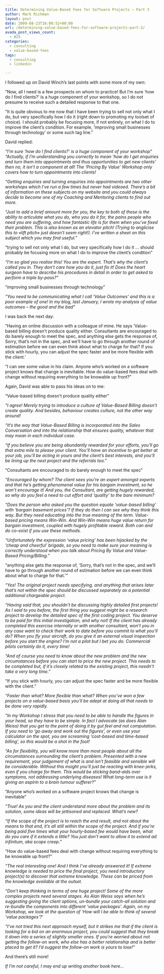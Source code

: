 ```yaml
---
title: Determining Value-Based Fees for Software Projects – Part 3
author: Mark Richman
layout: post
date: 2009-08-23T16:00:52+00:00
url: /determining-value-based-fees-for-software-projects-part-3/
avada_post_views_count:
  - 825
categories:
  - consulting
  - value-based-fees
tags:
  - consulting
  - linkedin

---
```

<div>
  <p>
    I followed up on David Winch&#8217;s last points with some more of my own:
  </p>
  
  <p>
    &#8220;Now, all I need is a few prospects on whom to practice! But I&#8217;m sure &#8216;how do I find clients?&#8217; is a huge component of your workshop, so I do not presume to receive such a detailed response to that one.
  </p>
  
  <p>
    &#8220;It is quite obvious to me now that I have been trying to sell not only what I do, but very specifically how I do it (right down to promoting my toolset of choice). I should probably be focusing more, if not entirely, on what I do to improve the client&#8217;s condition. For example, &#8216;improving small businesses through technology&#8217; or some such tag line.&#8221;
  </p>
  
  <p>
    David replied:
  </p>
  
  <p>
    <em>&#8220;I&#8217;m sure &#8216;how do I find clients?&#8217; is a huge component of your workshop&#8221;<br /> &#8220;Actually, if I&#8217;m understanding you correctly to mean &#8216;how do I get enquiries and turn them into appointments and thus opportunities to get new clients&#8217; then no, it isn&#8217;t a component at all! The &#8216;Pricing By Value&#8217; Workshop only covers how to turn appointments into clients!</em>
  </p>
  
  <p>
    <em>&#8220;Getting enquiries and turning enquiries into appointments are two other workshops which I&#8217;ve run a few times but never had videoed. There&#8217;s a bit of information on these subjects on my website and you could always decide to become one of my Coaching and Mentoring clients to find out more.</em>
  </p>
  
  <p>
    <em>&#8220;Just to add a brief amount more for you, the key to both of these is the ability to articulate what you do, who you do it for, the pains people who need you are suffering, and how fantastic life is for them when you&#8217;ve fixed their problem. This is also known as an elevator pitch! (Trying to anglicise this to «lift pitch» just doesn&#8217;t seem right!). I’ve written a sheet on this subject which you may find useful.&#8221;</em>
  </p>
  
  <p>
    &#8220;trying to sell not only what I do, but very specifically how I do it &#8230; should probably be focusing more on what I do to improve the client&#8217;s condition&#8221;
  </p>
  
  <p>
    <em>&#8220;I&#8217;m so glad you realise this! You are the expert. That&#8217;s why the client&#8217;s called you in. They don&#8217;t care how you do it, just fix it! Does the heart surgeon have to describe his procedures in detail in order to get asked to perform a triple by-pass?&#8221;</em>
  </p>
  
  <p>
    &#8220;improving small businesses through technology&#8221;
  </p>
  
  <p>
    <em>&#8220;You need to be communicating what I call &#8216;Value Outcomes&#8217; and this is a poor example of one! In my blog, last January, I wrote my analysis of value outcomes &#8211; the good and the bad&#8221;</em>
  </p>
  
  <p>
    I was back the next day:
  </p>
  
  <p>
    &#8220;Having an online discussion with a colleague of mine. He says &#8216;Value-based billing doesn&#8217;t produce quality either. Consultants are encouraged to do barely enough to meet the spec, and anything else gets the response of, Sorry, that&#8217;s not in the spec, and we&#8217;ll have to go through another round of estimation before we can even think about what to charge for that? If you stick with hourly, you can adjust the spec faster and be more flexible with the client.&#8217;
  </p>
  
  <p>
    &#8220;I can see some value in his claim. Anyone who&#8217;s worked on a software project knows that change is inevitable. How do value-based fees deal with change without requiring everything to be knowable up front?&#8221;
  </p>
  
  <p>
    Again, David was able to pass his ideas on to me:
  </p>
  
  <p>
    &#8220;Value-based billing doesn&#8217;t produce quality either&#8221;
  </p>
  
  <p>
    <em>&#8220;I agree! Merely trying to introduce a culture of Value-Based Billing doesn&#8217;t create quality. And besides, behaviour creates culture, not the other way around!</em>
  </p>
  
  <p>
    <em>&#8220;It&#8217;s the way that Value-Based Billing is incorporated into the Sales Conversation and into the relationship that ensures quality, whatever that may mean in each individual case.</em>
  </p>
  
  <p>
    <em>&#8220;If you believe you are being abundantly rewarded for your efforts, you&#8217;ll go that extra mile to please your client. You&#8217;ll have an incentive to get better at your job, you&#8217;ll be acting in yours and the client&#8217;s best interests, and you&#8217;ll be lining up the next project and the referrals too.&#8221;</em>
  </p>
  
  <p>
    &#8220;Consultants are encouraged to do barely enough to meet the spec&#8221;
  </p>
  
  <p>
    <em>&#8220;Encouraged by whom? The client sees you&#8217;re an expert amongst experts and that he&#8217;s getting phenomenal value for his bargain investment, so he won&#8217;t encourage it! And you, the Consultant, are getting hugely rewarded, so why do you feel a need to cut effort and &#8216;quality&#8217; to the bare minimum?</em>
  </p>
  
  <p>
    <em>&#8220;Does the person who asked you the question equate &#8216;value-based billing&#8217; with &#8216;bargain basement prices&#8217;? If they do then I can see why they think this way. But they need educating into the true meaning of the term. Value-based pricing means Win-Win. And Win-Win means huge value return for bargain investment, coupled with hugely profitable reward. Both can and do co-exist if you use these methods.</em>
  </p>
  
  <p>
    <em>&#8220;Unfortunately the expression &#8216;value pricing&#8217; has been hijacked by the &#8216;cheap and cheerful&#8217; brigade, so you need to make sure your meaning is correctly understood when you talk about Pricing By Value and Value-Based Pricing/Billing.&#8221;</em>
  </p>
  
  <p>
    &#8220;anything else gets the response of, &#8216;Sorry, that&#8217;s not in the spec, and we&#8217;ll have to go through another round of estimation before we can even think about what to charge for that.'&#8221;
  </p>
  
  <p>
    <em>&#8220;Yes! The original project needs specifying, and anything that arises later that&#8217;s not within the spec should be discussed separately as a potential additional chargeable project.</em>
  </p>
  
  <p>
    <em>&#8220;Having said that, you shouldn&#8217;t be discussing highly detailed first projects! As I said to you before, the first thing you suggest might be a research project to develop the detailed spec of the first coding project. You deserve to be paid for this initial investigation, and why not! If the client has already completed this exercise internally or with another consultant, won&#8217;t you in any case want to check their work to date before you commit to what you&#8217;ll do? When you fly your aircraft, do you give it an external visual inspection before you start the engine? I&#8217;m not a pilot but I bet you do. Commercial pilots certainly do it, every time!</em>
  </p>
  
  <p>
    <em>&#8220;And of course you need to know about the new problem and the new circumstances before you can start to price the new project. This needs to be completed but, if it&#8217;s closely related to the existing project, this needn&#8217;t take a very long time.&#8221;</em>
  </p>
  
  <p>
    &#8220;If you stick with hourly, you can adjust the spec faster and be more flexible with the client.&#8221;
  </p>
  
  <p>
    <em>&#8220;Faster than what? More flexible than what? When you&#8217;ve won a few projects on a value-based basis you&#8217;ll be adept at doing all that needs to be done very rapidly.</em>
  </p>
  
  <p>
    <em>&#8220;In my Workshop I stress that you need to be able to handle the figures in your head, so they have to be simple. In fact I advocate (as does Alan Weiss) that you get to the point of doing it by gut feel and not computation. If you need to &#8216;go away and work out the figures&#8217;, or even use your calculator on the spot, you are screaming &#8216;cost-based and time-based billing&#8217;, so this would be a shot in the foot!</em>
  </p>
  
  <p>
    <em>&#8220;As for flexibility, you will know more than most people about all the circumstances surrounding the client&#8217;s problem. Presented with a new requirement, your judgement of what is and isn&#8217;t feasible and sensible will be considerable. Without this insight you&#8217;ll just be reacting with knee-jerks, even if you charge for them. This would be sticking band-aids over symptoms, not addressing underlying diseases! What long-term use is it giving an aspirin to a brain tumour sufferer?&#8221;</em>
  </p>
  
  <p>
    &#8220;Anyone who&#8217;s worked on a software project knows that change is inevitable&#8221;
  </p>
  
  <p>
    <em>&#8220;True! As you and the client understand more about the problem and its solution, some ideas will be jettisoned and replaced. What&#8217;s new?</em>
  </p>
  
  <p>
    <em>&#8220;If the scope of the project is to reach the end result, and not about the means to that end, it&#8217;s all still within the scope of the project. And if you&#8217;re being paid five times what your hourly-based fee would have been, what do you care if it extends a little? You just don&#8217;t want to allow it to extend ad infinitum, aka scope creep.&#8221;</em>
  </p>
  
  <p>
    &#8220;How do value-based fees deal with change without requiring everything to be knowable up front?&#8221;
  </p>
  
  <p>
    <em>&#8220;The real interesting one! And I think I&#8217;ve already answered it! If extreme knowledge is needed to price the final project, you need introductory project(s) to discover that extreme knowledge. These can be priced from the knowledge available at the outset.</em>
  </p>
  
  <p>
    <em>&#8220;Don&#8217;t keep thinking in terms of one huge project! Some of the more complex projects need several stages. As Alan Weiss says when he&#8217;s suggesting giving the client options, un-bundle your catch-all solution and re-bundle the components into different &#8216;value packages&#8217;. Again, on my Workshop, we look at the question of &#8216;How will I be able to think of several &#8216;value packages&#8217;?&#8217;</em>
  </p>
  
  <p>
    <em>&#8220;I&#8217;ve not tried this next approach myself, but it strikes me that if the client is looking for a bid on an enormous project, you could suggest that they break it down into a series of slightly smaller ones. If you&#8217;re worried about not getting the follow-on work, who else has a better relationship and is better placed to get it? I&#8217;d suggest the follow-on work is yours to lose!&#8221;</em>
  </p>
  
  <p>
    And there&#8217;s still more!
  </p>
  
  <p>
    <em>If I&#8217;m not careful, I may end up writing another book here&#8230;</em></div>